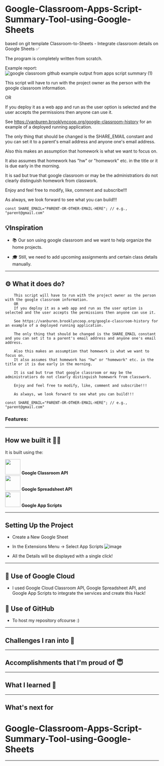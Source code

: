 # Google-Classroom-Apps-Script-Summary-Tool-using-Google-Sheets 

based on git template Classroom-to-Sheets - Integrate classroom details on Google Sheets ✅

The program is completely written from scratch.

Example report:
![google classroom github example output from apps script summary (1)](https://github.com/fedex1/Google-Classroom-Apps-Script-Summary-Tool-using-Google-Sheets/assets/167614/3ef709bf-2d03-495d-8e5f-4c927dd91980)



This script will have to run with the project owner as the person with the google classroom information.

OR

If you deploy it as a web app and run as the user option is selected and the user accepts the permissions then anyone can use it.

See https://vanburen.brooklyncoop.org/google-classroom-history for an example of a deployed running application.

The only thing that should be changed is the SHARE_EMAIL constant and you can set it to a parent's email address and anyone one's email address.

Also this makes an assumption that homework is what we want to focus on.

It also assumes that homework has "hw" or "homework" etc. in the title or it is due early in the morning.

It is sad but true that google classroom or may be the administratiors do not clearly distinguish homework from classwork.

Enjoy and feel free to modify, like, comment and subscribe!!!

As always, we look forward to see what you can build!!!

```
const SHARE_EMAIL="PARENT-OR-OTHER-EMAIL-HERE"; // e.g., "parent@gmail.com"
```

## 💡Inspiration
* 📚 Our son using google classroom and we want to help organize the home projects.

* 🎓 Still, we need to add upcoming assignments and certain class details manually.

***

## ⚙️ What it does do?
```
    This script will have to run with the project owner as the person with the google classroom information.
    OR
    If you deploy it as a web app and run as the user option is selected and the user accepts the permissions then anyone can use it.

    See https://vanburen.brooklyncoop.org/google-classroom-history for an example of a deployed running application.

    The only thing that should be changed is the SHARE_EMAIL constant and you can set it to a parent's email address and anyone one's email address.

    Also this makes an assumption that homework is what we want to focus on.
    It also assumes that homework has "hw" or "homework" etc. in the title or it is due early in the morning.

    It is sad but true that google classroom or may be the administratiors do not clearly distinguish homework from classwork.

    Enjoy and feel free to modify, like, comment and subscribe!!!

    As always, we look forward to see what you can build!!!

const SHARE_EMAIL="PARENT-OR-OTHER-EMAIL-HERE"; // e.g., "parent@gmail.com"
```

### Features: 



***
## How we built it 👩‍💻

It is built using the:

<img src="https://user-images.githubusercontent.com/56017960/155880704-54f1457c-1ba0-4a4f-bda9-36a5f4fe495f.svg" width="50px"> **Google Classroom API**  <br>
<img src="https://user-images.githubusercontent.com/56017960/155880720-5cd1f447-7f65-4bf5-b4ed-7fc0e6b347bb.png" width="50px"> **Google Spreadsheet API** <br>
<img src="https://user-images.githubusercontent.com/56017960/155880750-ee776ace-26b4-49cc-9bc6-8ecdf4065b79.png" width="50px"> **Google App Scripts** <br>


***

## Setting Up the Project

* Create a New Google Sheet
* In the Extensions Menu -> Select App Scripts
 ![image](https://user-images.githubusercontent.com/56017960/155875292-14b2f340-4efb-4c1d-a30e-721b4cfe41d2.png)

* All the Details will be displayed with a single click!

***

## 🚀 Use of Google Cloud
* I used Google Cloud Classroom API, Google Spreadsheet API, and Google App Scripts to integrate the services and create this Hack!

## 🚀 Use of GitHub
* To host my repository ofcourse :)

***

## Challenges I ran into 🙁


***

## Accomplishments that I'm proud of 😇


***

## What I learned 🤔


***

## What's next for 
# Google-Classroom-Apps-Script-Summary-Tool-using-Google-Sheets 



***
